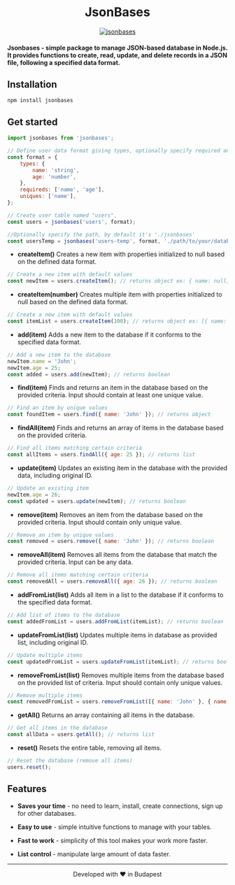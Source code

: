 <h1 align="center">
  JsonBases
</h1>

<p align="center">
  <a href="https://github.com/omiaow/jsonbases/blob/main/LICENSE" target="blank">
    <img src="https://img.shields.io/github/license/omiaow/smart-journey?style=flat-square" alt="jsonbases" />
  </a>
</p>

#### Jsonbases - simple package to manage JSON-based database in Node.js. It provides functions to create, read, update, and delete records in a JSON file, following a specified data format.

## Installation
```
npm install jsonbases
```

## Get started
```javascript
import jsonbases from 'jsonbases';

// Define user data format giving types, optionally specify required and unique values.
const format = {
    types: {
        name: 'string',
        age: 'number',
    },
    requireds: ['name', 'age'],
    uniques: ['name'],
};

// Create user table named "users".
const users = jsonbases('users', format);

//Optionally specify the path, by default it's './jsonbases'
const usersTemp = jsonbases('users-temp', format, './path/to/your/database');
```

- **createItem()** Creates a new item with properties initialized to null based on the defined data format.

```javascript
// Create a new item with default values
const newItem = users.createItem(); // returns object ex: { name: null, age: null, _id: 'ad5sad132' }
```

- **createItem(number)** Creates multiple item with properties initialized to null based on the defined data format.

```javascript
// Create a new item with default values
const itemList = users.createItem(100); // returns object ex: [{ name: null, age: null, _id: 'ad5sad132' },...]
```

- **add(item)** Adds a new item to the database if it conforms to the specified data format.

```javascript
// Add a new item to the database
newItem.name = 'John';
newItem.age = 25;
const added = users.add(newItem); // returns boolean
```

- **find(item)** Finds and returns an item in the database based on the provided criteria. Input should contain at least one unique value.

```javascript
// Find an item by unique values
const foundItem = users.find({ name: 'John' }); // returns object
```

- **findAll(item)** Finds and returns an array of items in the database based on the provided criteria.

```javascript
// Find all items matching certain criteria
const allItems = users.findAll({ age: 25 }); // returns list
```

- **update(item)** Updates an existing item in the database with the provided data, including original ID.

```javascript
// Update an existing item
newItem.age = 26;
const updated = users.update(newItem); // returns boolean
```

- **remove(item)** Removes an item from the database based on the provided criteria. Input should contain only unique value.

```javascript
// Remove an item by unique values
const removed = users.remove({ name: 'John' }); // returns boolean
```

- **removeAll(item)** Removes all items from the database that match the provided criteria. Input can be any data.

```javascript
// Remove all items matching certain criteria
const removedAll = users.removeAll({ age: 26 }); // returns boolean
```

- **addFromList(list)** Adds all item in a list to the database if it conforms to the specified data format.

```javascript
// Add list of items to the database
const addedFromList = users.addFromList(itemList); // returns boolean
```

- **updateFromList(list)** Updates multiple items in database as provided list, including original ID.

```javascript
// Update multiple items
const updatedFromList = users.updateFromList(itemList); // returns boolean
```

- **removeFromList(list)** Removes multiple items from the database based on the provided list of criteria. Input should contain only unique values.

```javascript
// Remove multiple items
const removedFromList = users.removeFromList([{ name: 'John' }, { name: 'Maria' }]); // returns boolean
```

- **getAll()** Returns an array containing all items in the database.

```javascript
// Get all items in the database
const allData = users.getAll(); // returns list
```

- **reset()** Resets the entire table, removing all items.

```javascript
// Reset the database (remove all items)
users.reset();
```

## Features

- **Saves your time** - no need to learn, install, create connections, sign up for other databases.

- **Easy to use** - simple intuitive functions to manage with your tables.

- **Fast to work** - simplicity of this tool makes your work more faster.

- **List control** - manipulate large amount of data faster.

<hr>
<p align="center">
  Developed with ❤️ in Budapest
</p>

